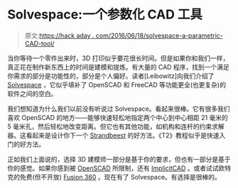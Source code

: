 # Solvespace:一个参数化 CAD 工具

> 原文:[https://hack aday . com/2016/06/18/solvespace-a-parametric-CAD-tool/](https://hackaday.com/2016/06/18/solvespace-a-parametric-cad-tool/)

当你等待一个零件出来时，3D 打印似乎要花很长时间。但是如果你和我们一样，真正花在制作新东西上的时间是建模和提炼。有大量的 CAD 程序，找到一个满足你需求的部分是功能性的，部分是个人偏好。读者[Leibowitz]向我们介绍了 [Solvespace](http://solvespace.com/index.pl) ，它似乎填补了 OpenSCAD 和 FreeCAD 等功能更全(也更复杂)的软件之间的空白。

我们想知道为什么我们以前没有听说过 Solvespace。看起来很棒。它有很多我们喜欢 OpenSCAD 的地方——能够快速轻松地指定两个中心到中心相距 21 毫米的 5 毫米孔，然后轻松地改变距离。但它也有其他功能，如机构和连杆的约束求解器。这看起来是设计你下一个 [Strandbeest](https://hackaday.com/2016/02/03/motorized-strandbeest-is-remote-controlled-and-awesome/) 的好方法。《T2》教程似乎是快速入门的好方法。

正如我们上面说的，选择 3D 建模师一部分是基于你的要求，但也有一部分是基于你的感觉。如果你感到被 [OpenSCAD](http://hackaday.com/2013/12/11/3d-printering-making-a-thing-with-openscad/) 所限制，还有 [ImplicitCAD](http://hackaday.com/2016/04/18/implicitcad-programmatic-cad-built-with-3d-printing-in-mind/) 。或者试试欧特克的免费(但不开放) [Fusion 360](http://hackaday.com/2016/02/02/making-parametric-models-in-fusion-360/) 。现在有了 Solvespace。有选择是很棒的。